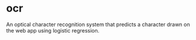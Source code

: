 # ocr
An optical character recognition system that predicts a character drawn on the web app using logistic regression.
